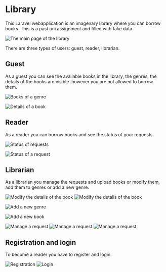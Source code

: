 # Library

This Laravel webapplication is an imagenary library where you can borrow books.
This is a past uni assignment and filled with fake data. 

![The main page of the library](resources/Képkivágás.JPG)

There are three types of users: guest, reader, librarian.

## Guest

As a guest you can see the available books in the library, the genres, the details of the books are visible. however you are not allowed to borrow them. 

![Books of a genre](resources/Képkivágás2.JPG)

![Details of a book](resources/Képkivágás3.JPG)

## Reader

As a reader you can borrow books and see the status of your requests. 

![Status of requests](resources/Képkivágás6.JPG)

![Status of a request](resources/Képkivágás7.JPG)

## Librarian

As a librarian you manage the requests and upload books or modify them, add them to genres or add a new genre.

![Modify the details of the book](resources/Képkivágás12.JPG)
![Modify the details of the book](resources/Képkivágás13.JPG)

![Add a new genre](resources/Képkivágás14.JPG)

![Add a new book](resources/Képkivágás15.JPG)

![Manage a request](resources/Képkivágás16.JPG)
![Manage a request](resources/Képkivágás17.JPG)
![Manage a request](resources/Képkivágás18.JPG)

## Registration and login

To become a reader you have to register and login.

![Registration](resources/Képkivágás10.JPG)
![Login](resources/Képkivágás4.JPG)
